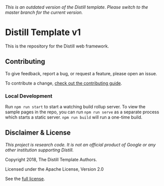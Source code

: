 _This is an outdated version of the Distill template. Please switch to the master branch for the current version._

# Distill Template v1

This is the repository for the Distill web framework. 

## Contributing


To give feedback, report a bug, or request a feature, please open an issue.

To contribute a change, [check out the contributing guide](CONTRIBUTING.md).

### Local Development

Run `npm run start` to start a watching build rollup server. To view the sample pages in the repo, you can run `npm run serve` as a separate process which starts a static server. `npm run build` will run a one-time build.


## Disclaimer & License

_This project is research code. It is not an official product of Google or any other institution supporting Distill._

Copyright 2018, The Distill Template Authors.

Licensed under the Apache License, Version 2.0

See the [full license](LICENSE).
